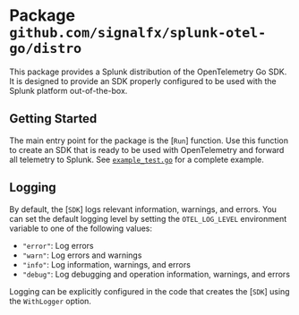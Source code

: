 # Package `github.com/signalfx/splunk-otel-go/distro`

This package provides a Splunk distribution of the OpenTelemetry Go SDK. It is
designed to provide an SDK properly configured to be used with the Splunk
platform out-of-the-box.

## Getting Started

The main entry point for the package is the [`Run`] function. Use this
function to create an SDK that is ready to be used with OpenTelemetry and
forward all telemetry to Splunk. See [`example_test.go`](./example_test.go) for
a complete example.

## Logging

By default, the [`SDK`] logs relevant information, warnings, and errors. You
can set the default logging level by setting the `OTEL_LOG_LEVEL` environment
variable to one of the following values:

- `"error"`: Log errors
- `"warn"`: Log errors and warnings
- `"info"`: Log information, warnings, and errors
- `"debug"`: Log debugging and operation information, warnings, and errors

Logging can be explicitly configured in the code that creates the [`SDK`] using
the `WithLogger` option.
